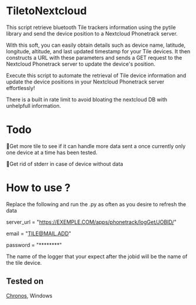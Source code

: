 # TiletoNextcloud

This script retrieve bluetooth Tile trackers information using the pytile library and send the device position to a Nextcloud Phonetrack server.

With this soft, you can easily obtain details such as device name, latitude, longitude, altitude, and last updated timestamp for your Tile devices. It then constructs a URL with these parameters and sends a GET request to the Nextcloud Phonetrack server to update the device's position.

Execute this script to automate the retrieval of Tile device information and update the device positions in your Nextcloud Phonetrack server effortlessly!

There is a built in rate limit to avoid bloating the nextcloud DB with unhelpfull information.

# Todo
🔲Get more tile to see if it can handle more data sent a once currently only one device at a time has been tested.

🔲Get rid of stderr in case of device without data

# How to use ?

Replace the following and run the .py as often as you desire to refresh the data

server_url = "https://EXEMPLE.COM/apps/phonetrack/logGet/JOBID/"

email = "TILE@MAIL.ADD"

password = "********"

The name of the logger that your expect after the jobid will be the name of the tile device.

## Tested on
[Chronos](https://github.com/simse/chronos), Windows
